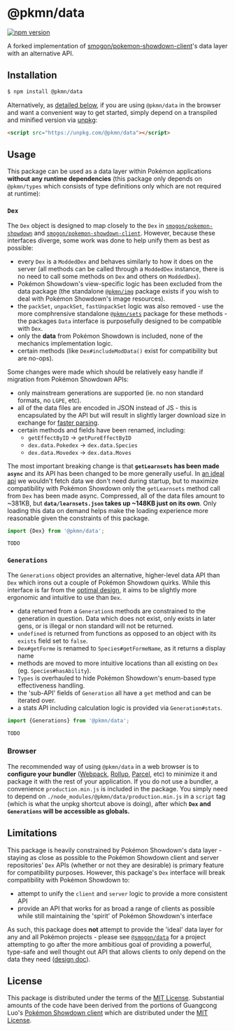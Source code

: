 # @pkmn/data

[![npm version](https://img.shields.io/npm/v/@pkmn/data.svg)](https://www.npmjs.com/package/@pkmn/data)&nbsp;

A forked implementation of [smogon/pokemon-showdown-client][3]'s data layer with an alternative API.

## Installation

```sh
$ npm install @pkmn/data
```

Alternatively, as [detailed below](#browser), if you are using `@pkmn/data` in the browser and want
a convenient way to get started, simply depend on a transpiled and minified version via [unpkg][5]:

```html
<script src="https://unpkg.com/@pkmn/data"></script>
```

## Usage

This package can be used as a data layer within Pokémon applications **without any runtime
dependencies** (this package only depends on `@pkmn/types` which consists of type definitions only
which are not required at runtime):

### `Dex`

The `Dex` object is designed to map closely to the `Dex` in [`smogon/pokemon-showdown`][2] and
[`smogon/pokemon-showdown-client`][3]. However, because these interfaces diverge, some work was
done to help unify them as best as possible:

- every `Dex` is a `ModdedDex` and behaves similarly to how it does on the server (all methods can
  be called through a `ModdedDex` instance, there is no need to call some methods on `Dex` and
  others on `ModdedDex`).
- Pokémon Showdown's view-specific logic has been excluded from the data package (the standalone
  [`@pkmn/img`][0] package exists if you wish to deal with Pokémon Showdown's image resources).
- the `packSet`, `unpackSet`, `fastUnpackSet` logic was also removed - use the more comphrensive
  standalone [`@pkmn/sets`][12] package for these methods - the packages `Data` interface is
  purposefully designed to be compatible with `Dex`.
- only the **data** from Pokémon Showdown is included, none of the mechanics implementation logic.
- certain methods (like `Dex#includeModData()` exist for compatibility but are no-ops).

Some changes were made which should be relatively easy handle if migration from Pokémon Showdown
APIs:

- only mainstream generations are supported (ie. no non standard formats, no `LGPE`, etc).
- all of the data files are encoded in JSON instead of JS - this is encapsulated by the API but will
  result in slightly larger download size in exchange for [faster parsing][11].
- certain methods and fields have been renamed, including:
  - `getEffectByID` → `getPureEffectByID`
  - `dex.data.Pokedex` → `dex.data.Species`
  - `dex.data.Movedex` → `dex.data.Moves`

The most important breaking change is that **`getLearnsets` has been made `async`** and its API has
been changed to be more generally useful. In [an ideal api](#limitations) we wouldn't fetch data
we don't need during startup, but to maximize compatibility with Pokémon Showdown only the
`getLearnsets` method call from `Dex` has been made async. Compressed, all of the data files
amount to ~381KB, but **`data/learnsets.json` takes up ~148KB just on its own**. Only loading this
data on demand helps make the loading experience more reasonable given the constraints of this
package.

```ts
import {Dex} from '@pkmn/data';

TODO

```

### `Generations`

The `Generations` object provides an alternative, higher-level data API than `Dex` which irons out
a couple of Pokémon Showdown quirks. While this interface is far from the
[optimal design](#limitations), it aims to be slightly more ergonomic and intuitive to use than
`Dex`.

- data returned from a `Generation`s methods are constrained to the generation in question. Data
  which does not exist, only exists in later gens, or is illegal or non standard will not be
  returned.
- `undefined` is returned from functions as opposed to an object with its `exists` field set to
  `false`.
- `Dex#getForme` is renamed to `Species#getFormeName`, as it returns a display name
- methods are moved to more intuitive locations than all existing on `Dex`
  (eg. `Species#hasAbility`).
- `Types` is overhauled to hide Pokémon Showdown's enum-based type effectiveness handling.
- the 'sub-API' fields of `Generation` all have a `get` method and can be iterated over.
- a stats API including calculation logic is provided via `Generation#stats`.

```ts
import {Generations} from '@pkmn/data';

TODO

```

### Browser

The recommended way of using `@pkmn/data` in a web browser is to **configure your bundler**
([Webpack][6], [Rollup][7], [Parcel][8], etc) to minimize it and package it with the rest of your
application. If you do not use a bundler, a convenience `production.min.js` is included in the
package. You simply need to depend on `./node_modules/@pkmn/data/production.min.js` in a `script`
tag (which is what the unpkg shortcut above is doing), after which **`Dex` and
`Generations` will be accessible as globals.**

## Limitations

This package is heavily constrained by Pokémon Showdown's data layer - staying as close as possible
to the Pokémon Showdown client and server repositories' `Dex` APIs (whether or not they are
desirable) is  primary feature for compatibility purposes. However, this package's `Dex` interface
will break compatibility with Pokémon Showdown to:

- attempt to unify the `client` and `server` logic to provide a more consistent API
- provide an API that works for as broad a range of clients as possible while still maintaining the
 'spirit' of Pokémon Showdown's interface

As such, this package does **not** attempt to provide the 'ideal' data layer for any and all
Pokémon projects - please see [`@smogon/data`][4] for a project attempting to go after the more
ambitious goal of providing a powerful, type-safe and well thought out API that allows clients to
only depend on the data they need ([design doc][9]).

## License

This package is distributed under the terms of the [MIT License][1].
Substantial amounts of the code have been derived from the portions of Guangcong
Luo's [Pokémon Showdown client][3] which are distributed under the [MIT License][10].

  [0]: https://github.com/pkmn/ps/blob/master/img/
  [1]: https://github.com/pkmn/ps/blob/master/data/LICENSE
  [2]: https://github.com/smogon/pokemon-showdown
  [3]: https://github.com/smogon/pokemon-showdown-client
  [4]: https://github.com/smogon/data
  [5]: https://unpkg.com/
  [6]: https://webpack.js.org/
  [7]: https://rollupjs.org/
  [8]: https://parceljs.org/
  [9]: https://pkmn.cc/ps-core-design
  [10]: https://github.com/smogon/pokemon-showdown-client/blob/master/src/battle.ts#L6
  [11]: https://github.com/GoogleChromeLabs/json-parse-benchmark
  [12]: https://github.com/pkmn/ps/blob/master/sets/

